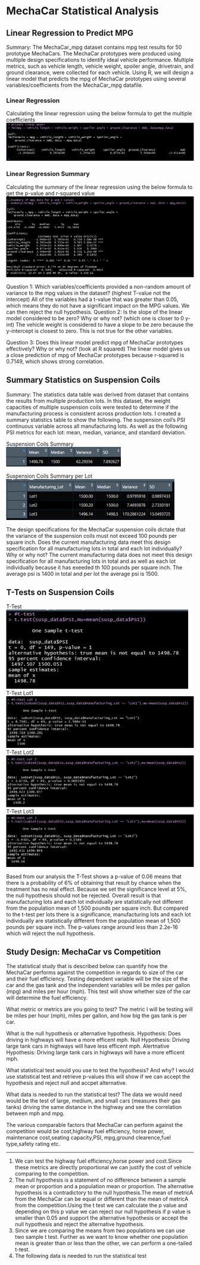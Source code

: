 # MechaCar Statistical Analysis

## Linear Regression to Predict MPG
Summary: The MechaCar_mpg dataset contains mpg test results for 50 prototype MechaCars. The MechaCar prototypes were produced using multiple design specifications to identify ideal vehicle performance. Multiple metrics, such as vehicle length, vehicle weight, spoiler angle, drivetrain, and ground clearance, were collected for each vehicle. Using R, we will design a linear model that predicts the mpg of MechaCar prototypes using several variables/coefficients from the MechaCar_mpg datafile. 

### **Linear Regression**

Calculating the linear regression using the below formula to get the multiple coefficients
![LinearModel](https://github.com/laura3kids/MechaCar_Statistical_Analysis/blob/main/Images/Linear_model.png)

### **Linear Regression Summary**

Calculating the summary of the linear regression using the below formula to get the p-value and r-squared value
![SummaryMPG](https://github.com/laura3kids/MechaCar_Statistical_Analysis/blob/main/Images/Summary_MPG.png)

Question 1: 
Which variables/coefficients provided a non-random amount of variance to the mpg values in the dataset? (highest T-value not the intercept)
All of the variables had a t-value that was greater than 0.05, which means they do not have a significant impact on the MPG values. We can then reject the null hypothesis. 
Question 2: 
Is the slope of the linear model considered to be zero? Why or why not? (which one is closer to 0 y- int) 
The vehicle weight is considered to have a slope to be zero because the y-intercept is closest to zero. This is not true for the other variables.

Question 3: 
Does this linear model predict mpg of MechaCar prototypes effectively? Why or why not? (look at R squared) 
The linear model gives us a close prediction of mpg of MechaCar prototypes because r-squared is 0.7149, which shows strong correlation.

## Summary Statistics on Suspension Coils

Summary: The statistics data table was derived from dataset that contains the results from multiple production lots. In this dataset, the weight capacities of multiple suspension coils were tested to determine if the manufacturing process is consistent across production lots. I created a summary statistics table to show the following. The suspension coil’s PSI continuous variable across all manufacturing lots. As well as the following PSI metrics for each lot: mean, median, variance, and standard deviation.

Suspension Coils Summary <br />
![total_summary image](https://github.com/laura3kids/MechaCar_Statistical_Analysis/blob/main/Images/Total_Summary.png)

Suspension Coils Summary per Lot <br />
![lot_summary image](https://github.com/laura3kids/MechaCar_Statistical_Analysis/blob/main/Images/Lot_Summary.png)

The design specifications for the MechaCar suspension coils dictate that the variance of the suspension coils must not exceed 100 pounds per square inch. Does the current manufacturing data meet this design specification for all manufacturing lots in total and each lot individually? Why or why not? The current manufacturing data does not meet this design specification for all manufacturing lots in total and as well as each lot individually because it has exeeded th 100 pounds per square inch. The average psi is 1400 in total and per lot the average psi is 1500.

## T-Tests on Suspension Coils
T-Test <br />
![](https://github.com/laura3kids/MechaCar_Statistical_Analysis/blob/main/Images/t_test.png) <br />
T-Test Lot1 <br />
![](https://github.com/laura3kids/MechaCar_Statistical_Analysis/blob/main/Images/t_test_Lot1.png) <br />
T-Test Lot2 <br />
![](https://github.com/laura3kids/MechaCar_Statistical_Analysis/blob/main/Images/t_test_Lot2.png) <br />
T-Test Lot3 <br />
![](https://github.com/laura3kids/MechaCar_Statistical_Analysis/blob/main/Images/t_test_Lot3.png) <br />

Based from our analysis the T-Test shows a p-value of 0.06 means that there is a probability of 6% of obtaining that result by chance when the treatment has no real effect. Because we set the significance level at 5%, the null hypothesis should not be rejected. Overall result is that manufacturing lots and each lot individually are statistically not different from the population mean of 1,500 pounds per square inch. But compared to the t-test per lots there is a significance, manufacturing lots and each lot individually are statistically different from the population mean of 1,500 pounds per square inch. The p-values range around less than 2.2e-16 which will reject the null hypothesis.

## Study Design: MechaCar vs Competition
The statistical study that is described below can quantify how the MechaCar performs against the competition in regards to size of the car and their fuel efficiency. Testing dependent variable will be the size of the car and the gas tank and the independent variables will be miles per gallon (mpg) and miles per hour (mph). This test will show whether size of the car will determine the fuel efficiency.

What metric or metrics are you going to test? The metric I will be testing will be miles per hour (mph), miles per gallon, and how big the gas tank is per car.

What is the null hypothesis or alternative hypothesis. Hypothesis: Does driving in highways will have a more efficent mph. Null Hypothesis: Driving large tank cars in highways will have less efficent mph. Alertnative Hypothesis: Driving large tank cars in highways will have a more efficent mph.

What statistical test would you use to test the hypothesis? And why? I would use statistical test and retrieve p-values this will show if we can accept the hypothesis and reject null and accpet alternative.

What data is needed to run the statistical test? The data we would need would be the test of large, medium, and small cars (measures their gas tanks) driving the same distance in the highway and see the correlation between mph and mpg.


The various comparable factors that MechaCar can perform against the competition would be cost,highway fuel efficiency, horse power, maintenance cost,seating capacity,PSI, mpg,ground clearence,fuel type,safety rating etc.
___________________________
1. We can test the highway fuel efficiency,horse power and cost.Since these metrics are directly proportional we can justify the cost of vehicle comparing to the competition.
2. The null hypothesis is a statement of no difference between a sample mean or proportion and a population mean or proportion. The alternative hypothesis is a contradictory to the null hypothesis.The mean of metricA from the MechaCar can be equal or different than the mean of metricA from the competition.Using the t test we can calculate the p value and depending on this p value we can reject our null hypothesis if p value is smaller than 0.05 and support the alternative hypothesis or accept the null hypothesis and reject the alternative hypothesis.
3. Since we are comparing the means from two populations we can use two sample t test. Further as we want to know whether one population mean is greater than or less than the other, we can perform a one-tailed t-test.
4. The following data is needed to run the statistical test
